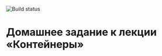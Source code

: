 ![Build status](https://ci.appveyor.com/api/projects/status/795ce5p0oo25n2pc?svg=true)
# Домашнее задание к лекции «Контейнеры»
